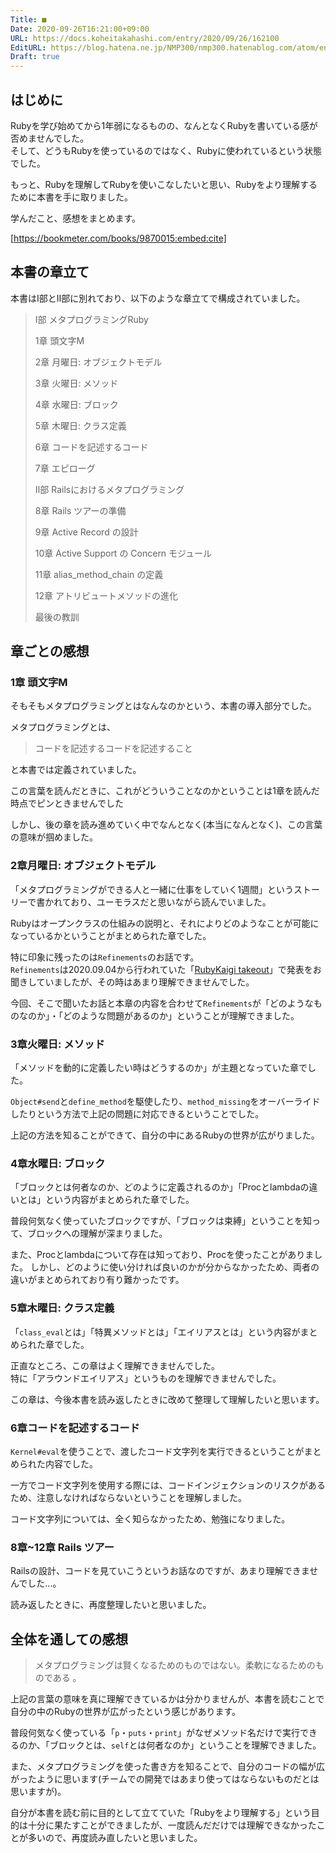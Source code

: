 ```yaml
---
Title: ■
Date: 2020-09-26T16:21:00+09:00
URL: https://docs.koheitakahashi.com/entry/2020/09/26/162100
EditURL: https://blog.hatena.ne.jp/NMP300/nmp300.hatenablog.com/atom/entry/26006613632718165
Draft: true
---
```


## はじめに
<!---
1. その本を読もうと思ったきっかけ。読む前の自分の体験・考え。
2. どうしてこの本を読んだのか
-->

Rubyを学び始めてから1年弱になるものの、なんとなくRubyを書いている感が否めませんでした。  
そして、どうもRubyを使っているのではなく、Rubyに使われているという状態でした。

もっと、Rubyを理解してRubyを使いこなしたいと思い、Rubyをより理解するために本書を手に取りました。

学んだこと、感想をまとめます。

[https://bookmeter.com/books/9870015:embed:cite]

## 本書の章立て
<!-- 3. 本の大まかなあらすじ -->

本書はⅠ部とⅡ部に別れており、以下のような章立てで構成されていました。

> Ⅰ部 メタプログラミングRuby
> 
> 1章 頭文字M
>
> 2章 月曜日: オブジェクトモデル
>
> 3章 火曜日: メソッド
>
> 4章 水曜日: ブロック
>
> 5章 木曜日: クラス定義
>
> 6章 コードを記述するコード
>
> 7章 エピローグ
>
> Ⅱ部 Railsにおけるメタプログラミング
>
> 8章 Rails ツアーの準備
>
> 9章 Active Record の設計
>
> 10章 Active Support の Concern モジュール
>
> 11章 alias_method_chain の定義
>
> 12章 アトリビュートメソッドの進化
>
> 最後の教訓
## 章ごとの感想
### 1章 頭文字M
そもそもメタプログラミングとはなんなのかという、本書の導入部分でした。

メタプログラミングとは、

> コードを記述するコードを記述すること

と本書では定義されていました。

この言葉を読んだときに、これがどういうことなのかということは1章を読んだ時点でピンときませんでした

しかし、後の章を読み進めていく中でなんとなく(本当になんとなく)、この言葉の意味が掴めました。
### 2章月曜日: オブジェクトモデル
「メタプログラミングができる人と一緒に仕事をしていく1週間」というストーリーで書かれており、ユーモラスだと思いながら読んでいました。

Rubyはオープンクラスの仕組みの説明と、それによりどのようなことが可能になっているかということがまとめられた章でした。

特に印象に残ったのは`Refinements`のお話です。  
`Refinements`は2020.09.04から行われていた「[RubyKaigi takeout](https://rubykaigi.org/2020-takeout)」で発表をお聞きしていましたが、その時はあまり理解できませんでした。

今回、そこで聞いたお話と本章の内容を合わせて`Refinements`が「どのようなものなのか」・「どのような問題があるのか」ということが理解できました。
### 3章火曜日: メソッド
「メソッドを動的に定義したい時はどうするのか」が主題となっていた章でした。

`Object#send`と`define_method`を駆使したり、`method_missing`をオーバーライドしたりという方法で上記の問題に対応できるということでした。  

上記の方法を知ることができて、自分の中にあるRubyの世界が広がりました。
### 4章水曜日: ブロック
「ブロックとは何者なのか、どのように定義されるのか」「Procとlambdaの違いとは」という内容がまとめられた章でした。

普段何気なく使っていたブロックですが、「ブロックは束縛」ということを知って、ブロックへの理解が深まりました。

また、Procとlambdaについて存在は知っており、Procを使ったことがありました。
しかし、どのように使い分ければ良いのかが分からなかったため、両者の違いがまとめられており有り難かったです。
### 5章木曜日: クラス定義
「`class_eval`とは」「特異メソッドとは」「エイリアスとは」という内容がまとめられた章でした。

正直なところ、この章はよく理解できませんでした。  
特に「アラウンドエイリアス」というものを理解できませんでした。  

この章は、今後本書を読み返したときに改めて整理して理解したいと思います。
### 6章コードを記述するコード
`Kernel#eval`を使うことで、渡したコード文字列を実行できるということがまとめられた内容でした。

一方でコード文字列を使用する際には、コードインジェクションのリスクがあるため、注意しなければならないということを理解しました。

コード文字列については、全く知らなかったため、勉強になりました。
### 8章~12章 Rails ツアー
Railsの設計、コードを見ていこうというお話なのですが、あまり理解できませんでした…。

読み返したときに、再度整理したいと思いました。

## 全体を通しての感想
> メタプログラミングは賢くなるためのものではない。柔軟になるためのものである 。

上記の言葉の意味を真に理解できているかは分かりませんが、本書を読むことで自分の中のRubyの世界が広がったという感じがあります。  

普段何気なく使っている「`p`・`puts`・`print`」がなぜメソッド名だけで実行できるのか、「ブロックとは、`self`とは何者なのか」ということを理解できました。

また、メタプログラミングを使った書き方を知ることで、自分のコードの幅が広がったように思います(チームでの開発ではあまり使ってはならないものだとは思いますが)。

自分が本書を読む前に目的として立てていた「Rubyをより理解する」という目的は十分に果たすことができましたが、一度読んだだけでは理解できなかったことが多いので、再度読み直したいと思いました。
